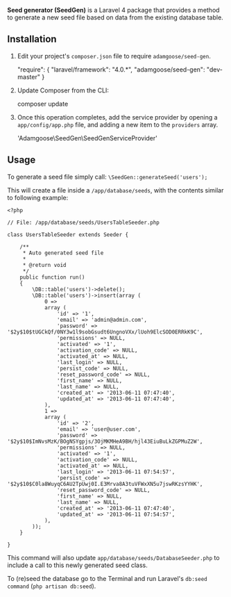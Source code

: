 **Seed generator (SeedGen)** is a Laravel 4 package that provides a method to generate a new seed file based on data from the existing database table.

## Installation

1) Edit your project's `composer.json` file to require `adamgoose/seed-gen`.

    "require": {
		"laravel/framework": "4.0.*",
		"adamgoose/seed-gen": "dev-master"
	}

2) Update Composer from the CLI:

    composer update

3) Once this operation completes, add the service provider by opening a `app/config/app.php` file, and adding a new item to the `providers` array.

    'Adamgoose\SeedGen\SeedGenServiceProvider'

## Usage

To generate a seed file simply call: `\SeedGen::generateSeed('users');`

This will create a file inside a `/app/database/seeds`, with the contents similar to following example:

	<?php

	// File: /app/database/seeds/UsersTableSeeder.php

	class UsersTableSeeder extends Seeder {

		/**
		 * Auto generated seed file
		 *
		 * @return void
		 */
		public function run()
		{
			\DB::table('users')->delete();
			\DB::table('users')->insert(array (
				0 =>
				array (
					'id' => '1',
					'email' => 'admin@admin.com',
					'password' => '$2y$10$tUGCkQf/0NY3w1l9sobGsudt6UngnoVXx/lUoh9ElcSOD0ERRkK9C',
					'permissions' => NULL,
					'activated' => '1',
					'activation_code' => NULL,
					'activated_at' => NULL,
					'last_login' => NULL,
					'persist_code' => NULL,
					'reset_password_code' => NULL,
					'first_name' => NULL,
					'last_name' => NULL,
					'created_at' => '2013-06-11 07:47:40',
					'updated_at' => '2013-06-11 07:47:40',
				),
				1 =>
				array (
					'id' => '2',
					'email' => 'user@user.com',
					'password' => '$2y$10$ImNvsMzK/BOgNSYgpjs/3OjMKMHeA9BH/hjl43EiuBuLkZGPMuZ2W',
					'permissions' => NULL,
					'activated' => '1',
					'activation_code' => NULL,
					'activated_at' => NULL,
					'last_login' => '2013-06-11 07:54:57',
					'persist_code' => '$2y$10$C0la8WuyqC6AU2TpUwj0I.E3Mrva8A3tuVFWxXN5u7jswRKzsYYHK',
					'reset_password_code' => NULL,
					'first_name' => NULL,
					'last_name' => NULL,
					'created_at' => '2013-06-11 07:47:40',
					'updated_at' => '2013-06-11 07:54:57',
				),
			));
		}

	}

This command will also update `app/database/seeds/DatabaseSeeder.php` to include a call to this newly generated seed class.

To (re)seed the database go to the Terminal and run Laravel's `db:seed command` (`php artisan db:seed`).